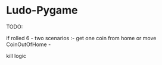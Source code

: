 # Ludo-Pygame


TODO:

if rolled 6 - two scenarios :- get one coin from home or move CoinOutOfHome - 

kill logic
